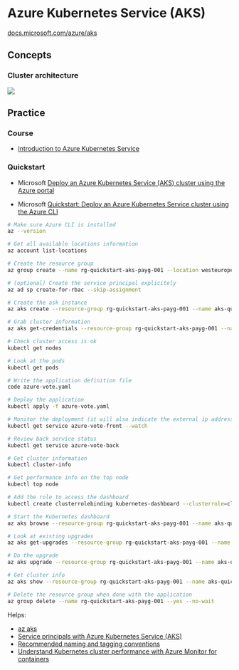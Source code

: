 # Azure Kubernetes Service (AKS)

[docs.microsoft.com/azure/aks](https://docs.microsoft.com/en-us/azure/aks/intro-kubernetes)

## Concepts

### Cluster architecture

<img src="https://docs.microsoft.com/en-us/azure/aks/media/concepts-clusters-workloads/control-plane-and-nodes.png">

## Practice

### Course

- [Introduction to Azure Kubernetes Service](https://docs.microsoft.com/en-us/learn/modules/intro-to-azure-kubernetes-service/index?source=learn)

### Quickstart

- Microsoft [Deploy an Azure Kubernetes Service (AKS) cluster using the Azure portal](https://docs.microsoft.com/en-us/azure/aks/kubernetes-walkthrough-portal)

- Microsoft [Quickstart: Deploy an Azure Kubernetes Service cluster using the Azure CLI](https://docs.microsoft.com/en-us/azure/aks/kubernetes-walkthrough)

```bash
# Make sure Azure CLI is installed
az --version

# Get all available locations information
az account list-locations

# Create the resource group
az group create --name rg-quickstart-aks-payg-001 --location westeurope

# (optional) Create the service principal explicitely
az ad sp create-for-rbac --skip-assignment

# Create the ask instance
az aks create --resource-group rg-quickstart-aks-payg-001 --name aks-quickstart-payg-001 --node-vm-size Standard_B2s --node-count 1 --dns-name-prefix dns-aks-quickstart-payg-001 --enable-addons monitoring --generate-ssh-keys

# Grab cluster information
az aks get-credentials --resource-group rg-quickstart-aks-payg-001 --name aks-quickstart-payg-001

# Check cluster access is ok
kubectl get nodes

# Look at the pods
kubectl get pods

# Write the application definition file
code azure-vote.yaml

# Deploy the application
kubectl apply -f azure-vote.yaml

# Monitor the deployment (it will also indicate the external ip address that you use to access the voting web app from your browser)
kubectl get service azure-vote-front --watch

# Review back service status
kubectl get service azure-vote-back

# Get cluster information
kubectl cluster-info

# Get performance info on the top node
kubectl top node

# Add the role to access the dashboard
kubectl create clusterrolebinding kubernetes-dashboard --clusterrole=cluster-admin --serviceaccount=kube-system:kubernetes-dashboard

# Start the Kubernetes dashboard
az aks browse --resource-group rg-quickstart-aks-payg-001 --name aks-quickstart-payg-001

# Look at existing upgrades
az aks get-upgrades --resource-group rg-quickstart-aks-payg-001 --name aks-quickstart-payg-001

# Do the upgrade
az aks upgrade --resource-group rg-quickstart-aks-payg-001 --name aks-quickstart-payg-001 --kubernetes-version 1.14.6

# Get cluster info
az aks show --resource-group rg-quickstart-aks-payg-001 --name aks-quickstart-payg-001 --output table

# Delete the resource group when done with the application
az group delete --name rg-quickstart-aks-payg-001 --yes --no-wait
```

Helps:

- [az aks](https://docs.microsoft.com/en-us/cli/azure/aks?view=azure-cli-latest)
- [Service principals with Azure Kubernetes Service (AKS)](https://docs.microsoft.com/en-us/azure/aks/kubernetes-service-principal)
- [Recommended naming and tagging conventions](https://docs.microsoft.com/en-us/azure/cloud-adoption-framework/ready/azure-best-practices/naming-and-tagging)
- [Understand Kubernetes cluster performance with Azure Monitor for containers](https://docs.microsoft.com/en-us/azure/azure-monitor/insights/container-insights-analyze)
